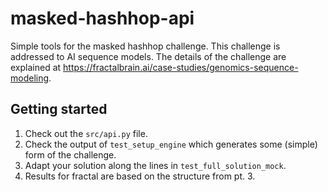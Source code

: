 # masked-hashhop-api

Simple tools for the masked hashhop challenge. This challenge is addressed to AI sequence models. 
The details of the challenge are explained at https://fractalbrain.ai/case-studies/genomics-sequence-modeling. 


## Getting started

1) Check out the `src/api.py` file.
2) Check the output of `test_setup_engine` which generates some (simple) form of the challenge.
3) Adapt your solution along the lines in `test_full_solution_mock`.
4) Results for fractal are based on the structure from pt. 3.
